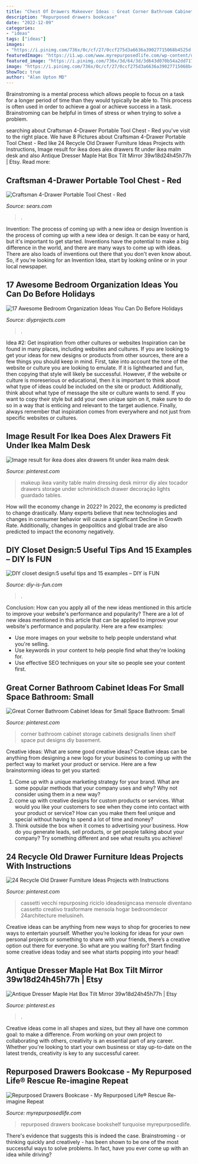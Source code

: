 ```yaml
---
title: "Chest Of Drawers Makeover Ideas : Great Corner Bathroom Cabinet Ideas For Small Space Bathroom: Small"
description: "Repurposed drawers bookcase"
date: "2022-12-09"
categories:
- "ideas"
tags: ["ideas"]
images:
- "https://i.pinimg.com/736x/0c/cf/27/0ccf275d3a6636a39027715068b4525d--small-corner-cabinet-bathroom-corner-cabinet.jpg"
featuredImage: "https://i1.wp.com/www.myrepurposedlife.com/wp-content/uploads/2015/05/my-repurposed-life-blue-white-bookshelf-repurposed-drawers.jpg?fit=1648%2C3000&amp;ssl=1"
featured_image: "https://i.pinimg.com/736x/3d/64/3d/3d643d070b54a2dd717dbc14070d57b4.jpg"
image: "https://i.pinimg.com/736x/0c/cf/27/0ccf275d3a6636a39027715068b4525d--small-corner-cabinet-bathroom-corner-cabinet.jpg"
ShowToc: true
author: "Alan Upton MD"
---
```



Brainstroming is a mental process which allows people to focus on a task for a longer period of time than they would typically be able to. This process is often used in order to achieve a goal or achieve success in a task. Brainstroming can be helpful in times of stress or when trying to solve a problem.

	

		
searching about Craftsman 4-Drawer Portable Tool Chest - Red you've visit to the right place. We have 8 Pictures about Craftsman 4-Drawer Portable Tool Chest - Red like 24 Recycle Old Drawer Furniture Ideas Projects with Instructions, Image result for ikea does alex drawers fit under ikea malm desk and also Antique Dresser Maple Hat Box Tilt Mirror 39w18d24h45h77h | Etsy. Read more:
		
    
## Craftsman 4-Drawer Portable Tool Chest - Red

<img loading=lazy src="https://c.shld.net/rpx/i/s/i/spin/10007894/prod_1892226112??hei=64&amp;wid=64&amp;qlt=50" onerror="this.onerror=null;this.src='https://tse1.mm.bing.net/th?id=OIP.z9kKzxeAcSJ1WK-7H6qUoAHaGK&amp;pid=15.1';" alt="Craftsman 4-Drawer Portable Tool Chest - Red">

_Source: sears.com_

>. 

	

Invention: The process of coming up with a new idea or design
Invention is the process of coming up with a new idea or design. It can be easy or hard, but it's important to get started. Inventions have the potential to make a big difference in the world, and there are many ways to come up with ideas. There are also loads of inventions out there that you don't even know about. So, if you're looking for an Invention Idea, start by looking online or in your local newspaper.

    
## 17 Awesome Bedroom Organization Ideas You Can Do Before Holidays

<img loading=lazy src="https://diyprojects.com/wp-content/uploads/2016/12/BedroomOrganizationIdeas-8.jpg" onerror="this.onerror=null;this.src='https://tse4.mm.bing.net/th?id=OIP.bTKHrHArPBHZli5DaQ2VBwHaLH&amp;pid=15.1';" alt="17 Awesome Bedroom Organization Ideas You Can Do Before Holidays">

_Source: diyprojects.com_

>. 

	

Idea #2: Get inspiration from other cultures or websites
Inspiration can be found in many places, including websites and cultures. If you are looking to get your ideas for new designs or products from other sources, there are a few things you should keep in mind. First, take into account the tone of the website or culture you are looking to emulate. If it is lighthearted and fun, then copying that style will likely be successful. However, if the website or culture is moreserious or educational, then it is important to think about what type of ideas could be included on the site or product. Additionally, think about what type of message the site or culture wants to send. If you want to copy their style but add your own unique spin on it, make sure to do so in a way that is enticing and relevant to the target audience. Finally, always remember that inspiration comes from everywhere and not just from specific websites or cultures.

    
## Image Result For Ikea Does Alex Drawers Fit Under Ikea Malm Desk

<img loading=lazy src="https://i.pinimg.com/736x/4a/87/7d/4a877df963c66e553889790e9a0e8041.jpg" onerror="this.onerror=null;this.src='https://tse3.mm.bing.net/th?id=OIP.6K_1Rr5-PEVQueWiqjCXUAHaJ3&amp;pid=15.1';" alt="Image result for ikea does alex drawers fit under ikea malm desk">

_Source: pinterest.com_

>makeup ikea vanity table malm dressing desk mirror diy alex tocador drawers storage under schminktisch drawer decoração lights guardado tables. 

	

How will the economy change in 2022?
In 2022, the economy is predicted to change drastically. Many experts believe that new technologies and changes in consumer behavior will cause a significant Decline in Growth Rate. Additionally, changes in geopolitics and global trade are also predicted to impact the economy negatively.

    
## DIY Closet Design:5 Useful Tips And 15 Examples – DIY Is FUN

<img loading=lazy src="http://diy-is-fun.com/wp-content/uploads/2015/05/24.jpg" onerror="this.onerror=null;this.src='https://tse3.mm.bing.net/th?id=OIP.OwQrmoUdPevSte3sZkyB6AHaKA&amp;pid=15.1';" alt="DIY closet design:5 useful tips and 15 examples – DIY is FUN">

_Source: diy-is-fun.com_

>. 

	

Conclusion: How can you apply all of the new ideas mentioned in this article to improve your website's performance and popularity?
There are a lot of new ideas mentioned in this article that can be applied to improve your website's performance and popularity. Here are a few examples: 
- Use more images on your website to help people understand what you're selling. 
- Use keywords in your content to help people find what they're looking for. 
- Use effective SEO techniques on your site so people see your content first.

    
## Great Corner Bathroom Cabinet Ideas For Small Space Bathroom: Small

<img loading=lazy src="https://i.pinimg.com/736x/0c/cf/27/0ccf275d3a6636a39027715068b4525d--small-corner-cabinet-bathroom-corner-cabinet.jpg" onerror="this.onerror=null;this.src='https://tse1.mm.bing.net/th?id=OIP.7SHZm0IPJD10-MQXRKJlKAHaLH&amp;pid=15.1';" alt="Great Corner Bathroom Cabinet Ideas for Small Space Bathroom: Small">

_Source: pinterest.com_

>corner bathroom cabinet storage cabinets designalls linen shelf space put designs diy basement. 

	

Creative ideas: What are some good creative ideas?
Creative ideas can be anything from designing a new logo for your business to coming up with the perfect way to market your product or service. Here are a few brainstorming ideas to get you started: 
1. Come up with a unique marketing strategy for your brand. What are some popular methods that your company uses and why? Why not consider using them in a new way? 
2. come up with creative designs for custom products or services. What would you like your customers to see when they come into contact with your product or service? How can you make them feel unique and special without having to spend a lot of time and money? 
3. Think outside the box when it comes to advertising your business. How do you generate leads, sell products, or get people talking about your company? Try something different and see what results you achieve!

    
## 24 Recycle Old Drawer Furniture Ideas Projects With Instructions

<img loading=lazy src="https://i.pinimg.com/736x/3d/64/3d/3d643d070b54a2dd717dbc14070d57b4.jpg" onerror="this.onerror=null;this.src='https://tse3.mm.bing.net/th?id=OIP.mQpUTT-Z1BLgZxidSBv20wHaJ3&amp;pid=15.1';" alt="24 Recycle Old Drawer Furniture Ideas Projects with Instructions">

_Source: pinterest.com_

>cassetti vecchi repurposing riciclo ideadesigncasa mensole diventano cassetto creativo trasformare mensola hogar bedroomdecor 24architecture melusineh. 

	

Creative ideas can be anything from new ways to shop for groceries to new ways to entertain yourself. Whether you’re looking for ideas for your own personal projects or something to share with your friends, there’s a creative option out there for everyone. So what are you waiting for? Start finding some creative ideas today and see what starts popping into your head!

    
## Antique Dresser Maple Hat Box Tilt Mirror 39w18d24h45h77h | Etsy

<img loading=lazy src="https://i.pinimg.com/736x/e9/e8/04/e9e8045102a5614cb5e924a799446b14.jpg" onerror="this.onerror=null;this.src='https://tse3.mm.bing.net/th?id=OIP.oyzbyelFw9a23CI2B3QPpQHaNX&amp;pid=15.1';" alt="Antique Dresser Maple Hat Box Tilt Mirror 39w18d24h45h77h | Etsy">

_Source: pinterest.es_

>. 

	

Creative ideas come in all shapes and sizes, but they all have one common goal: to make a difference. From working on your own project to collaborating with others, creativity is an essential part of any career. Whether you're looking to start your own business or stay up-to-date on the latest trends, creativity is key to any successful career.

    
## Repurposed Drawers Bookcase - My Repurposed Life® Rescue Re-imagine Repeat

<img loading=lazy src="https://i1.wp.com/www.myrepurposedlife.com/wp-content/uploads/2015/05/my-repurposed-life-blue-white-bookshelf-repurposed-drawers.jpg?fit=1648%2C3000&amp;ssl=1" onerror="this.onerror=null;this.src='https://tse2.mm.bing.net/th?id=OIP.BSfxYvJ17klDnTBz7URYLgHaNe&amp;pid=15.1';" alt="Repurposed Drawers Bookcase - My Repurposed Life® Rescue Re-imagine Repeat">

_Source: myrepurposedlife.com_

>repurposed drawers bookcase bookshelf turquoise myrepurposedlife. 

	

There's evidence that suggests this is indeed the case. Brainstroming - or thinking quickly and creatively - has been shown to be one of the most successful ways to solve problems. In fact, have you ever come up with an idea while driving?

